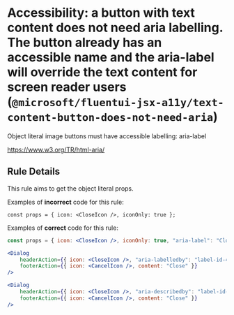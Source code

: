 # Accessibility: a button with text content does not need aria labelling. The button already has an accessible name and the aria-label will override the text content for screen reader users (`@microsoft/fluentui-jsx-a11y/text-content-button-does-not-need-aria`)

<!-- end auto-generated rule header -->

Object literal image buttons must have accessible labelling: aria-label

<https://www.w3.org/TR/html-aria/>

## Rule Details

This rule aims to get the object literal props.

Examples of **incorrect** code for this rule:

```tsx
const props = { icon: <CloseIcon />, iconOnly: true };
```

Examples of **correct** code for this rule:

```jsx
const props = { icon: <CloseIcon />, iconOnly: true, "aria-label": "Close" };
```

```jsx
<Dialog
    headerAction={{ icon: <CloseIcon />, "aria-labelledby": "label-id-4", title: "Close", onClick: "" }}
    footerAction={{ icon: <CancelIcon />, content: "Close" }}
/>
```

```jsx
<Dialog
    headerAction={{ icon: <CloseIcon />, "aria-describedby": "label-id-4", title: "Close", onClick: "" }}
    footerAction={{ icon: <CancelIcon />, content: "Close" }}
/>
```
